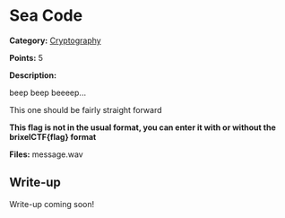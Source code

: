 # Sea Code
**Category:** [Cryptography](../README.md)

**Points:** 5

**Description:**

beep beep beeeep...

This one should be fairly straight forward

**This flag is not in the usual format, you can enter it with or without the brixelCTF{flag} format**

**Files:** message.wav

## Write-up
Write-up coming soon!